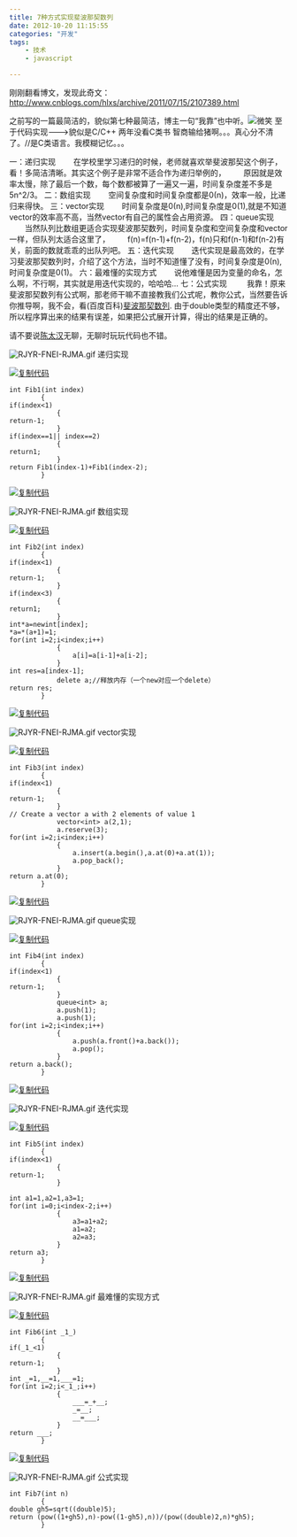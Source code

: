 ```yaml
---
title: 7种方式实现斐波那契数列
date: 2012-10-20 11:15:55
categories: "开发"
tags:
	- 技术
	- javascript

---
```


刚刚翻看博文，发现此奇文：http://www.cnblogs.com/hlxs/archive/2011/07/15/2107389.html

之前写的一篇最简洁的，貌似第七种最简洁，博主一句“我靠”也中听。![微笑][QJVY-NZEN-YNZ2.gif] 至于代码实现--->貌似是C/C++ 两年没看C类书 智商输给猪啊。。。真心分不清了。//是C类语言。我模糊记忆。。。

一：递归实现
　　在学校里学习递归的时候，老师就喜欢举斐波那契这个例子，看！多简洁清晰。其实这个例子是非常不适合作为递归举例的，
　　原因就是效率太慢，除了最后一个数，每个数都被算了一遍又一遍，时间复杂度差不多是5n^2/3。
二：数组实现
　　空间复杂度和时间复杂度都是0(n)，效率一般，比递归来得快。
三：vector<int>实现
　　时间复杂度是0(n),时间复杂度是0(1),就是不知道vector的效率高不高，当然vector有自己的属性会占用资源。
四：queue<int>实现
　　当然队列比数组更适合实现斐波那契数列，时间复杂度和空间复杂度和vector<int>一样，但队列太适合这里了，
　　f(n)=f(n-1)+f(n-2)，f(n)只和f(n-1)和f(n-2)有关，前面的数就乖乖的出队列吧。
五：迭代实现
　　迭代实现是最高效的，在学习斐波那契数列时，介绍了这个方法，当时不知道懂了没有，时间复杂度是0(n),时间复杂度是0(1)。
六：最难懂的实现方式
　　说他难懂是因为变量的命名，怎么啊，不行啊，其实就是用迭代实现的，哈哈哈...
七：公式实现
　　 我靠！原来斐波那契数列有公式啊，那老师干嘛不直接教我们公式呢，教你公式，当然要告诉你推导啊，我不会，看(百度百科)[斐波那契数列][Link 1].
由于double类型的精度还不够，所以程序算出来的结果有误差，如果把公式展开计算，得出的结果是正确的。

请不要说[陈太汉][Link 2]无聊，无聊时玩玩代码也不错。

![RJYR-FNEI-RJMA.gif][] 递归实现

[![复制代码][copycode.gif]][copycode.gif 1]

``````````
int Fib1(int index)
        {
if(index<1)
            {
return-1;
            }
if(index==1|| index==2)
            {
return1;
            }
return Fib1(index-1)+Fib1(index-2);
        }
``````````

[![复制代码][copycode.gif]][copycode.gif 1]

![RJYR-FNEI-RJMA.gif][] 数组实现

[![复制代码][copycode.gif]][copycode.gif 1]

``````````
int Fib2(int index)
        {
if(index<1)
            {
return-1;
            }
if(index<3)
            {
return1;
            }
int*a=newint[index];
*a=*(a+1)=1;
for(int i=2;i<index;i++)
            {
                a[i]=a[i-1]+a[i-2];
            }
int res=a[index-1];
            delete a;//释放内存（一个new对应一个delete）
return res;
        }
``````````

[![复制代码][copycode.gif]][copycode.gif 1]

![RJYR-FNEI-RJMA.gif][] vector实现

[![复制代码][copycode.gif]][copycode.gif 1]

``````````
int Fib3(int index)
        {
if(index<1)
            {
return-1;
            }
// Create a vector a with 2 elements of value 1
            vector<int> a(2,1);
            a.reserve(3);
for(int i=2;i<index;i++)
            {
                a.insert(a.begin(),a.at(0)+a.at(1));
                a.pop_back();
            }
return a.at(0);
        }
``````````

[![复制代码][copycode.gif]][copycode.gif 1]

![RJYR-FNEI-RJMA.gif][] queue实现

[![复制代码][copycode.gif]][copycode.gif 1]

``````````
int Fib4(int index)
        {
if(index<1)
            {
return-1;
            }
            queue<int> a;
            a.push(1);
            a.push(1);
for(int i=2;i<index;i++)
            {
                a.push(a.front()+a.back());
                a.pop();
            }
return a.back();    
        }
``````````

[![复制代码][copycode.gif]][copycode.gif 1]

![RJYR-FNEI-RJMA.gif][] 迭代实现

[![复制代码][copycode.gif]][copycode.gif 1]

``````````
int Fib5(int index)
        {
if(index<1)
            {
return-1;
            }

int a1=1,a2=1,a3=1;
for(int i=0;i<index-2;i++)
            {
                a3=a1+a2;
                a1=a2;
                a2=a3;
            }
return a3;
        }
``````````

[![复制代码][copycode.gif]][copycode.gif 1]

![RJYR-FNEI-RJMA.gif][] 最难懂的实现方式

[![复制代码][copycode.gif]][copycode.gif 1]

``````````
int Fib6(int _1_)
        {
if(_1_<1)
            {
return-1;
            }
int _=1,__=1,___=1;
for(int i=2;i<_1_;i++)
            {
                ___=_+__;
                _=__;
                __=___;
            }
return ___; 
        }
``````````

[![复制代码][copycode.gif]][copycode.gif 1]

![RJYR-FNEI-RJMA.gif][] 公式实现

``````````
int Fib7(int n)
        {
double gh5=sqrt((double)5);
return (pow((1+gh5),n)-pow((1-gh5),n))/(pow((double)2,n)*gh5);
        }
``````````


[QJVY-NZEN-YNZ2.gif]: /pro/os/crawler/QJVY-NZEN-YNZ2.gif
[Link 1]: http://baike.baidu.com/view/816.htm
[Link 2]: http://www.cnblogs.com/hlxs/
[RJYR-FNEI-RJMA.gif]: /pro/os/crawler/RJYR-FNEI-RJMA.gif
[copycode.gif]: http://common.cnblogs.com/images/copycode.gif
[copycode.gif 1]: http://www.cnblogs.com/hlxs/archive/2011/07/15/2107389.html